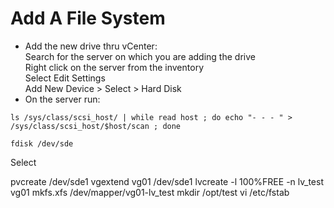 # Add A File System

- Add the new drive thru vCenter:  
Search for the server on which you are adding the drive  
Right click on the server from the inventory  
Select Edit Settings  
Add New Device > Select > Hard Disk  
- On the server run:

``ls /sys/class/scsi_host/ | while read host ; do echo "- - - " > /sys/class/scsi_host/$host/scan ; done``

``fdisk /dev/sde``  

Select 

pvcreate /dev/sde1
vgextend vg01 /dev/sde1
lvcreate -l 100%FREE -n lv_test vg01
mkfs.xfs /dev/mapper/vg01-lv_test
mkdir /opt/test
vi /etc/fstab


